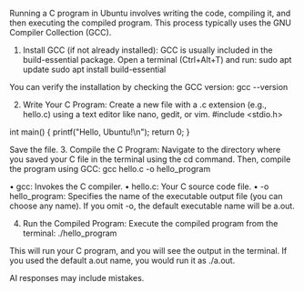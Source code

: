 Running a C program in Ubuntu involves writing the code, compiling it, and then executing the compiled program. This process typically uses the GNU Compiler Collection (GCC). 
1. Install GCC (if not already installed): 
GCC is usually included in the build-essential package. Open a terminal (Ctrl+Alt+T) and run: 
sudo apt update
sudo apt install build-essential

You can verify the installation by checking the GCC version: 
gcc --version

2. Write Your C Program: 
Create a new file with a .c extension (e.g., hello.c) using a text editor like nano, gedit, or vim. 
#include <stdio.h>

int main() {
    printf("Hello, Ubuntu!\n");
    return 0;
}

Save the file. 
3. Compile the C Program: 
Navigate to the directory where you saved your C file in the terminal using the cd command. Then, compile the program using GCC: 
gcc hello.c -o hello_program

• gcc: Invokes the C compiler. 
• hello.c: Your C source code file. 
• -o hello_program: Specifies the name of the executable output file (you can choose any name). If you omit -o, the default executable name will be a.out. 

4. Run the Compiled Program: 
Execute the compiled program from the terminal: 
./hello_program

This will run your C program, and you will see the output in the terminal. If you used the default a.out name, you would run it as ./a.out. 

AI responses may include mistakes.

